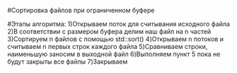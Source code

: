 #Сортировка файлов при ограниченном буфере 

#Этапы алгоритма:
1)Открываем поток для считывания исходного файла
2)В соответствии с размером буфера делим наш файл на n частей 
3)Сортируем n файлов с помощью std::sort() 
4)Открываем n потоков и считываем n первых строк каждого файла
5)Сравниваем строки, наименьшую заносим в выходной файл
6)Выполняем пункт 5 пока не будут закрыты все файлы
7)Закрываем 
